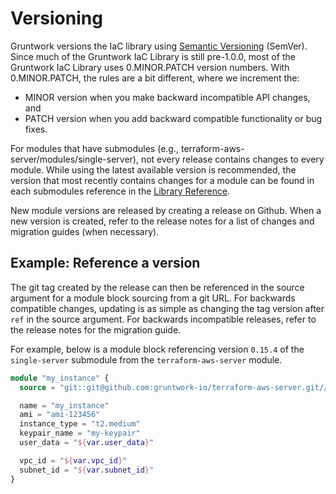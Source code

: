 # Versioning

Gruntwork versions the IaC library using [Semantic Versioning](https://semver.org/) (SemVer). Since much of the Gruntwork IaC Library is still pre-1.0.0, most of the Gruntwork IaC Library uses 0.MINOR.PATCH version numbers. With 0.MINOR.PATCH, the rules are a bit different, where we increment the:

- MINOR version when you make backward incompatible API changes, and
- PATCH version when you add backward compatible functionality or bug fixes.

For modules that have submodules (e.g., terraform-aws-server/modules/single-server), not every release contains changes to every module. While using the latest available version is recommended, the version that most recently contains changes for a module can be found in each submodules reference in the [Library Reference](../reference/index.md).

New module versions are released by creating a release on Github.  When a new version is created, refer to the release notes for a list of changes and migration guides (when necessary).

## Example: Reference a version

The git tag created by the release can then be referenced in the source argument for a module block sourcing from a git URL. For backwards compatible changes, updating is as simple as changing the tag version after `ref` in the source argument. For backwards incompatible releases, refer to the release notes for the migration guide.

For example, below is a module block referencing version `0.15.4` of the `single-server` submodule from the `terraform-aws-server` module.
```tf
module "my_instance" {
  source = "git::git@github.com:gruntwork-io/terraform-aws-server.git//modules/single-server?ref=v0.15.4"

  name = "my_instance"
  ami = "ami-123456"
  instance_type = "t2.medium"
  keypair_name = "my-keypair"
  user_data = "${var.user_data}"

  vpc_id = "${var.vpc_id}"
  subnet_id = "${var.subnet_id}"
}
```
